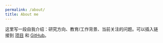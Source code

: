 ```yaml
---
permalink: /about/
title: About me
---
```


这里写一段自我介绍：研究方向、教育/工作背景、当前关注的问题。可以插入链接到 [项目](/projects/) 和 [GitHub](https://github.com/yourusername)。
